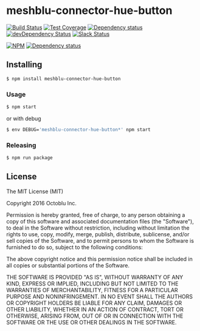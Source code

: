 # meshblu-connector-hue-button

[![Build Status](https://travis-ci.org/octoblu/meshblu-connector-hue-button.svg?branch=master)](https://travis-ci.org/octoblu/meshblu-connector-hue-button)
[![Test Coverage](https://codecov.io/gh/octoblu/meshblu-connector-hue-button/branch/master/graph/badge.svg)](https://codecov.io/gh/octoblu/meshblu-connector-hue-button)
[![Dependency status](http://img.shields.io/david/octoblu/meshblu-connector-hue-button.svg?style=flat)](https://david-dm.org/octoblu/meshblu-connector-hue-button)
[![devDependency Status](http://img.shields.io/david/dev/octoblu/meshblu-connector-hue-button.svg?style=flat)](https://david-dm.org/octoblu/meshblu-connector-hue-button#info=devDependencies)
[![Slack Status](http://community-slack.octoblu.com/badge.svg)](http://community-slack.octoblu.com)

[![NPM](https://nodei.co/npm/meshblu-connector-hue-button.svg?style=flat)](https://npmjs.org/package/meshblu-connector-hue-button)
[![Dependency status](http://img.shields.io/david/octoblu/meshblu-connector-hue-button.svg?style=flat)](https://david-dm.org/octoblu/meshblu-connector-hue-button)


## Installing

```bash
$ npm install meshblu-connector-hue-button
```

### Usage

```bash
$ npm start
```

or with debug

```bash
$ env DEBUG='meshblu-connector-hue-button*' npm start
```

### Releasing

```bash
$ npm run package
```

## License

The MIT License (MIT)

Copyright 2016 Octoblu Inc.

Permission is hereby granted, free of charge, to any person obtaining a copy
of this software and associated documentation files (the "Software"), to deal
in the Software without restriction, including without limitation the rights
to use, copy, modify, merge, publish, distribute, sublicense, and/or sell
copies of the Software, and to permit persons to whom the Software is
furnished to do so, subject to the following conditions:

The above copyright notice and this permission notice shall be included in
all copies or substantial portions of the Software.

THE SOFTWARE IS PROVIDED "AS IS", WITHOUT WARRANTY OF ANY KIND, EXPRESS OR
IMPLIED, INCLUDING BUT NOT LIMITED TO THE WARRANTIES OF MERCHANTABILITY,
FITNESS FOR A PARTICULAR PURPOSE AND NONINFRINGEMENT. IN NO EVENT SHALL THE
AUTHORS OR COPYRIGHT HOLDERS BE LIABLE FOR ANY CLAIM, DAMAGES OR OTHER
LIABILITY, WHETHER IN AN ACTION OF CONTRACT, TORT OR OTHERWISE, ARISING FROM,
OUT OF OR IN CONNECTION WITH THE SOFTWARE OR THE USE OR OTHER DEALINGS IN
THE SOFTWARE.
